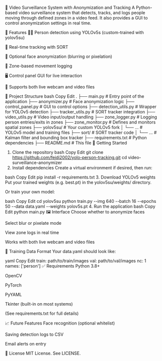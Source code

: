 🎥 Video Surveillance System with Anonymization and Tracking
A Python-based video surveillance system that detects, tracks, and logs people moving through defined zones in a video feed. It also provides a GUI to control anonymization settings in real time.

🧠 Features
🧍‍♂️ Person detection using YOLOv5s (custom-trained with yolov5su)

🎯 Real-time tracking with SORT

🔐 Optional face anonymization (blurring or pixelation)

📍 Zone-based movement logging

🖥️ Control panel GUI for live interaction

📁 Supports both live webcam and video files

📂 Project Structure
bash
Copy
Edit
.
├── main.py                # Entry point of the application
├── anonymizer.py          # Face anonymization logic
├── control_panel.py       # GUI to control options
├── detection_utils.py     # Wrapper for YOLOv5 detection
├── tracker_utils.py       # SORT tracker integration
├── video_utils.py         # Video input/output handling
├── zone_logger.py         # Logging person entries/exits in zones
├── zone_monitor.py        # Defines and monitors spatial zones
├── yolov5su/              # Your custom YOLOv5 fork
│   └── ...                # YOLOv5 model and training files
├── sort/                  # SORT tracker code
│   └── ...                # Kalman filter and bounding box tracker
├── requirements.txt       # Python dependencies
├── README.md              # This file
🚀 Getting Started
1. Clone the repository
bash
Copy
Edit
git clone https://github.com/feidi2002/yolo-person-tracking.git
cd video-surveillance-anonymizer
2. Install dependencies
Create a virtual environment if desired, then run:

bash
Copy
Edit
pip install -r requirements.txt
3. Download YOLOv5 weights
Put your trained weights (e.g. best.pt) in the yolov5su/weights/ directory.

Or train your own model:

bash
Copy
Edit
cd yolov5su
python train.py --img 640 --batch 16 --epochs 50 --data data.yaml --weights yolov5s.pt
4. Run the application
bash
Copy
Edit
python main.py
🖼️ Interface
Choose whether to anonymize faces

Select blur or pixelate mode

View zone logs in real time

Works with both live webcam and video files

🧪 Training Data Format
Your data.yaml should look like:

yaml
Copy
Edit
train: path/to/train/images
val: path/to/val/images
nc: 1
names: ['person']
✅ Requirements
Python 3.8+

OpenCV

PyTorch

PyYAML

Tkinter (built-in on most systems)

(See requirements.txt for full details)

📈 Future Features
Face recognition (optional whitelist)

Saving detection logs to CSV

Email alerts on entry

📄 License
MIT License. See LICENSE.
